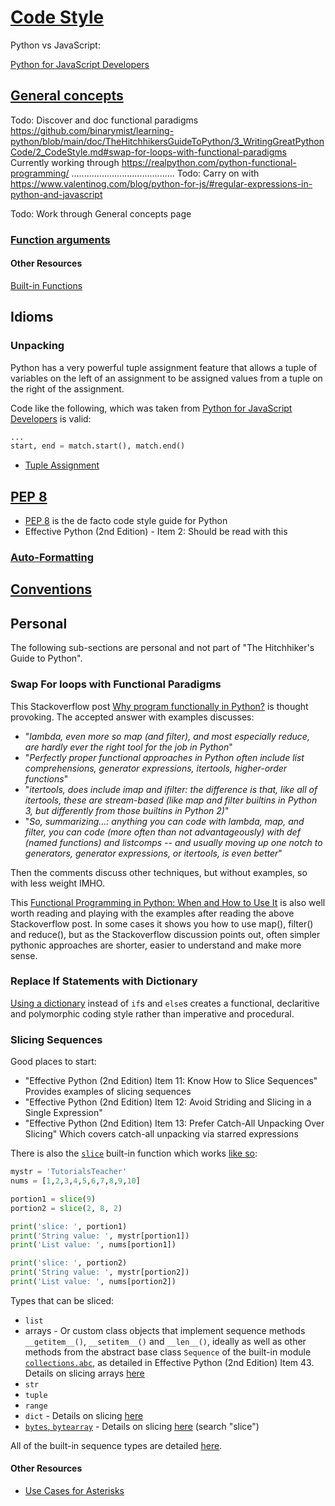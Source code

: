 # [Code Style](https://docs.python-guide.org/writing/style/)

Python vs JavaScript:

[Python for JavaScript Developers](https://www.valentinog.com/blog/python-for-js)




## [General concepts](https://docs.python-guide.org/writing/style/#general-concepts)




Todo: Discover and doc functional paradigms https://github.com/binarymist/learning-python/blob/main/doc/TheHitchhikersGuideToPython/3_WritingGreatPythonCode/2_CodeStyle.md#swap-for-loops-with-functional-paradigms
  Currently working through https://realpython.com/python-functional-programming/ .........................................
Todo: Carry on with https://www.valentinog.com/blog/python-for-js/#regular-expressions-in-python-and-javascript



Todo: Work through General concepts page




### [Function arguments](https://docs.python-guide.org/writing/style/#function-arguments)




#### Other Resources

[Built-in Functions](https://docs.python.org/3/library/functions.html)

## Idioms

### Unpacking

Python has a very powerful tuple assignment feature that allows a tuple of variables on the left of an assignment to be assigned values from a tuple on the right of the assignment.

Code like the following, which was taken from [Python for JavaScript Developers](https://www.valentinog.com/blog/python-for-js/#regular-expressions-in-python-and-javascript) is valid:

```python
...
start, end = match.start(), match.end()
```

* [Tuple Assignment](https://runestone.academy/ns/books/published/thinkcspy/Lists/TupleAssignment.html)



## [PEP 8](https://docs.python-guide.org/writing/style/#pep-8)

* [PEP 8](https://peps.python.org/pep-0008/) is the de facto code style guide for Python
* Effective Python (2nd Edition) - Item 2: Should be read with this

### [Auto-Formatting](https://docs.python-guide.org/writing/style/#auto-formatting)

## [Conventions](https://docs.python-guide.org/writing/style/#conventions)











## Personal

The following sub-sections are personal and not part of "The Hitchhiker's Guide to Python".

### Swap For loops with Functional Paradigms

This Stackoverflow post [Why program functionally in Python?](https://stackoverflow.com/questions/1892324/why-program-functionally-in-python) is thought provoking. The accepted answer with examples discusses:

* "_lambda, even more so map (and filter), and most especially reduce, are hardly ever the right tool for the job in Python_"
* "_Perfectly proper functional approaches in Python often include list comprehensions, generator expressions, itertools, higher-order functions_"
* "_itertools, does include imap and ifilter: the difference is that, like all of itertools, these are stream-based (like map and filter builtins in Python 3, but differently from those builtins in Python 2)_"
* "_So, summarizing...: anything you can code with lambda, map, and filter, you can code (more often than not advantageously) with def (named functions) and listcomps -- and usually moving up one notch to generators, generator expressions, or itertools, is even better_"

Then the comments discuss other techniques, but without examples, so with less weight IMHO.

This [Functional Programming in Python: When and How to Use It](https://realpython.com/python-functional-programming/) is also well worth reading and playing with the examples after reading the above Stackoverflow post. In some cases it shows you how to use map(), filter() and reduce(), but as the Stackoverflow discussion points out, often simpler pythonic approaches are shorter, easier to understand and make more sense.
 



### Replace If Statements with Dictionary

[Using a dictionary](https://www.youtube.com/watch?v=z726s8J8HmI) instead of `if`s and `else`s creates a functional, declaritive and polymorphic coding style rather than imperative and procedural.

### Slicing Sequences

Good places to start:

* "Effective Python (2nd Edition) Item 11: Know How to Slice Sequences" Provides examples of slicing sequences
* "Effective Python (2nd Edition) Item 12: Avoid Striding and Slicing in a Single Expression"
* "Effective Python (2nd Edition) Item 13: Prefer Catch-All Unpacking Over Slicing" Which covers catch-all unpacking via starred expressions


There is also the [`slice`](https://docs.python.org/3/library/functions.html#slice) built-in function which works [like so](https://www.tutorialsteacher.com/python/slice-method):

```python
mystr = 'TutorialsTeacher'
nums = [1,2,3,4,5,6,7,8,9,10]

portion1 = slice(9)
portion2 = slice(2, 8, 2)   

print('slice: ', portion1)
print('String value: ', mystr[portion1])
print('List value: ', nums[portion1])

print('slice: ', portion2)
print('String value: ', mystr[portion2])
print('List value: ', nums[portion2])
```

Types that can be sliced:

* `list`
* arrays - Or custom class objects that implement sequence methods `__getitem__()`, `__setitem__()` and `__len__()`, ideally as well as other methods from the abstract base class `Sequence` of the built-in module [`collections.abc`](https://docs.python.org/3/library/collections.abc.html), as detailed in Effective Python (2nd Edition) Item 43.
  Details on slicing arrays [here](https://www.askpython.com/python/array/array-slicing-in-python)
* `str`
* `tuple`
* `range`
* `dict` - Details on slicing [here](https://stackoverflow.com/questions/29216889/slicing-a-dictionary)
* [`bytes`, `bytearray`](https://docs.python.org/3/library/stdtypes.html#binary-sequence-types-bytes-bytearray-memoryview) - Details on slicing [here](https://www.dotnetperls.com/bytes-python) (search "slice")

All of the built-in sequence types are detailed [here](https://docs.python.org/3/library/stdtypes.html).

#### Other Resources

* [Use Cases for Asterisks](https://betterprogramming.pub/understand-the-versatility-of-asterisks-in-python-know-8-use-cases-722bff20e84c)


